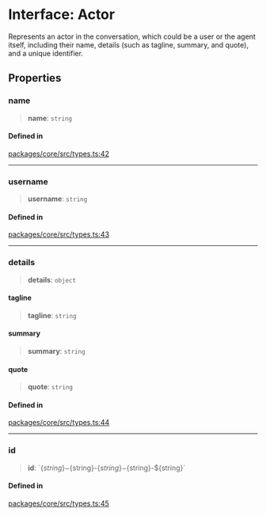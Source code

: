 # Interface: Actor

Represents an actor in the conversation, which could be a user or the agent itself, including their name, details (such as tagline, summary, and quote), and a unique identifier.

## Properties

### name

> **name**: `string`

#### Defined in

[packages/core/src/types.ts:42](https://github.com/ai16z/eliza/blob/main/packages/core/src/types.ts#L42)

***

### username

> **username**: `string`

#### Defined in

[packages/core/src/types.ts:43](https://github.com/ai16z/eliza/blob/main/packages/core/src/types.ts#L43)

***

### details

> **details**: `object`

#### tagline

> **tagline**: `string`

#### summary

> **summary**: `string`

#### quote

> **quote**: `string`

#### Defined in

[packages/core/src/types.ts:44](https://github.com/ai16z/eliza/blob/main/packages/core/src/types.ts#L44)

***

### id

> **id**: \`$\{string\}-$\{string\}-$\{string\}-$\{string\}-$\{string\}\`

#### Defined in

[packages/core/src/types.ts:45](https://github.com/ai16z/eliza/blob/main/packages/core/src/types.ts#L45)
